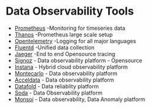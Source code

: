 # Data Observability Tools
- [Prometheus](https://prometheus.io/) -Monitoring for timeseries data
- [Thanos](https://thanos.io/) -Prometheus large scale setup
- [Opentelemetry](https://opentelemetry.io/) -Logging for all major languages
- [Fluentd](https://www.fluentd.org/) -Unified data collection
- [Jaeger](https://www.jaegertracing.io/) -End to end Opensource tracing
- [Signoz](https://signoz.io/) - Data observability platform - Opensource
- [Instana](https://www.instana.com/) - Hybrid cloud observability platform
- [Montecarlo](https://www.montecarlodata.com/) - Data observability platform
- [Acceldata](https://www.acceldata.io/why-data-observability) - Data observability platform
- [Datafold](https://www.datafold.com/) - Data reliablity platform
- [Soda](https://www.soda.io/) - Data Observability platform
- [Monsoi](https://www.monosi.dev/) - Data observability, Data Anomaly platform





